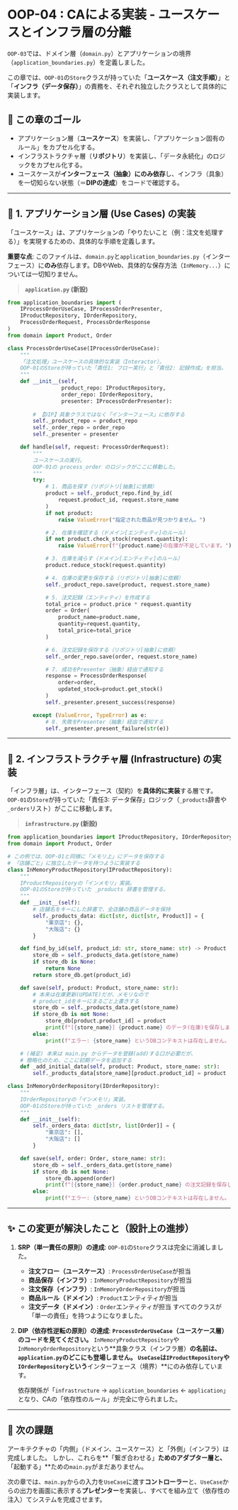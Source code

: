 # OOP-04 : CAによる実装 - ユースケースとインフラ層の分離

`OOP-03`では、ドメイン層（`domain.py`）とアプリケーションの境界（`application_boundaries.py`）を定義しました。

この章では、`OOP-01`の`Store`クラスが持っていた「**ユースケース（注文手順）**」と「**インフラ（データ保存）**」の責務を、それぞれ独立したクラスとして具体的に実装します。

## 🎯 この章のゴール

  * アプリケーション層（**ユースケース**）を実装し、「アプリケーション固有のルール」をカプセル化する。
  * インフラストラクチャ層（**リポジトリ**）を実装し、「データ永続化」のロジックをカプセル化する。
  * ユースケースが**インターフェース（抽象）にのみ依存**し、インフラ（具象）を一切知らない状態（＝**DIPの達成**）をコードで確認する。

-----

## 🎯 1\. アプリケーション層 (Use Cases) の実装

「ユースケース」は、アプリケーションの「やりたいこと（例：注文を処理する）」を実現するための、具体的な手順を定義します。

**重要な点**: このファイルは、`domain.py`と`application_boundaries.py`（インターフェース）に**のみ**依存します。DBやWeb、具体的な保存方法（`InMemory...`）については一切知りません。

> **`application.py` (新設)**

```python
from application_boundaries import (
    IProcessOrderUseCase, IProcessOrderPresenter,
    IProductRepository, IOrderRepository,
    ProcessOrderRequest, ProcessOrderResponse
)
from domain import Product, Order

class ProcessOrderUseCase(IProcessOrderUseCase):
    """
    「注文処理」ユースケースの具体的な実装（Interactor）。
    OOP-01のStoreが持っていた「責任1: フロー実行」と「責任2: 記録作成」を担当。
    """
    def __init__(self,
                 product_repo: IProductRepository,
                 order_repo: IOrderRepository,
                 presenter: IProcessOrderPresenter):
        
        # 【DIP】具象クラスではなく「インターフェース」に依存する
        self._product_repo = product_repo
        self._order_repo = order_repo
        self._presenter = presenter

    def handle(self, request: ProcessOrderRequest):
        """
        ユースケースの実行。
        OOP-01の process_order のロジックがここに移動した。
        """
        try:
            # 1. 商品を探す（リポジトリ[抽象]に依頼）
            product = self._product_repo.find_by_id(
                request.product_id, request.store_name
            )
            if not product:
                raise ValueError("指定された商品が見つかりません。")

            # 2. 在庫を確認する（ドメイン[エンティティ]のルール）
            if not product.check_stock(request.quantity):
                raise ValueError(f"{product.name}の在庫が不足しています。")

            # 3. 在庫を減らす（ドメイン[エンティティ]のルール）
            product.reduce_stock(request.quantity)

            # 4. 在庫の変更を保存する（リポジトリ[抽象]に依頼）
            self._product_repo.save(product, request.store_name)

            # 5. 注文記録（エンティティ）を作成する
            total_price = product.price * request.quantity
            order = Order(
                product_name=product.name,
                quantity=request.quantity,
                total_price=total_price
            )

            # 6. 注文記録を保存する（リポジトリ[抽象]に依頼）
            self._order_repo.save(order, request.store_name)

            # 7. 成功をPresenter（抽象）経由で通知する
            response = ProcessOrderResponse(
                order=order,
                updated_stock=product.get_stock()
            )
            self._presenter.present_success(response)

        except (ValueError, TypeError) as e:
            # 8. 失敗をPresenter（抽象）経由で通知する
            self._presenter.present_failure(str(e))
```

-----

## 🎯 2\. インフラストラクチャ層 (Infrastructure) の実装

「インフラ層」は、インターフェース（契約）を**具体的に実装**する層です。
`OOP-01`の`Store`が持っていた「責任3: データ保存」ロジック（`_products`辞書や`_orders`リスト）がここに移動します。

> **`infrastructure.py` (新設)**

```python
from application_boundaries import IProductRepository, IOrderRepository
from domain import Product, Order

# この例では、OOP-01と同様に「メモリ上」にデータを保存する
# 「店舗ごと」に独立したデータを持つように実装する
class InMemoryProductRepository(IProductRepository):
    """
    IProductRepositoryの「インメモリ」実装。
    OOP-01のStoreが持っていた _products 辞書を管理する。
    """
    def __init__(self):
        # 店舗名をキーにした辞書で、全店舗の商品データを保持
        self._products_data: dict[str, dict[str, Product]] = {
            "東京店": {},
            "大阪店": {}
        }

    def find_by_id(self, product_id: str, store_name: str) -> Product | None:
        store_db = self._products_data.get(store_name)
        if store_db is None:
            return None
        return store_db.get(product_id)

    def save(self, product: Product, store_name: str):
        # 本来は在庫更新(UPDATE)だが、メモリなので
        # product_idをキーにまるごと上書きする
        store_db = self._products_data.get(store_name)
        if store_db is not None:
            store_db[product.product_id] = product
            print(f"[{store_name}] {product.name} のデータ(在庫)を保存しました。")
        else:
            print(f"エラー: {store_name} というDBコンテキストは存在しません。")

    # (補足) 本来は main.py からデータを登録(add)する口が必要だが、
    # 簡略化のため、ここに初期データを追加する
    def _add_initial_data(self, product: Product, store_name: str):
        self._products_data[store_name][product.product_id] = product

class InMemoryOrderRepository(IOrderRepository):
    """
    IOrderRepositoryの「インメモリ」実装。
    OOP-01のStoreが持っていた _orders リストを管理する。
    """
    def __init__(self):
        self._orders_data: dict[str, list[Order]] = {
            "東京店": [],
            "大阪店": []
        }

    def save(self, order: Order, store_name: str):
        store_db = self._orders_data.get(store_name)
        if store_db is not None:
            store_db.append(order)
            print(f"[{store_name}] {order.product_name} の注文記録を保存しました。")
        else:
            print(f"エラー: {store_name} というDBコンテキストは存在しません。")
```

-----

## ✨ この変更が解決したこと（設計上の進捗）

1.  **SRP（単一責任の原則）の達成**:
    `OOP-01`の`Store`クラスは完全に消滅しました。

      * **注文フロー（ユースケース）**: `ProcessOrderUseCase`が担当
      * **商品保存（インフラ）**: `InMemoryProductRepository`が担当
      * **注文保存（インフラ）**: `InMemoryOrderRepository`が担当
      * **商品ルール（ドメイン）**: `Product`エンティティが担当
      * **注文データ（ドメイン）**: `Order`エンティティが担当
        すべてのクラスが「単一の責任」を持つようになりました。

2.  **DIP（依存性逆転の原則）の達成**:
    **`ProcessOrderUseCase`（ユースケース層）のコードを見てください。**
    `InMemoryProductRepository`や`InMemoryOrderRepository`という\*\*具象クラス（インフラ層）**の名前は、`application.py`のどこにも登場しません。
    `UseCase`は`IProductRepository`や`IOrderRepository`という**インターフェース（境界）\*\*にのみ依存しています。

    依存関係が「`infrastructure` → `application_boundaries` ← `application`」となり、CAの「依存性のルール」が完全に守られました。

-----

## 🚧 次の課題

アーキテクチャの「内側」（ドメイン、ユースケース）と「外側」（インフラ）は完成しました。
しかし、これらを\*\*「繋ぎ合わせる」**ためのアダプター層と、**「起動する」\*\*ための`main.py`がまだありません。

次の章では、`main.py`からの入力を`UseCase`に渡す**コントローラー**と、`UseCase`からの出力を画面に表示する**プレゼンター**を実装し、すべてを組み立て（依存性の注入）てシステムを完成させます。